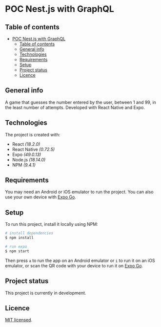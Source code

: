 # POC Nest.js with GraphQL

## Table of contents

- [POC Nest.js with GraphQL](#poc-nestjs-with-graphql)
  - [Table of contents](#table-of-contents)
  - [General info](#general-info)
  - [Technologies](#technologies)
  - [Requirements](#requirements)
  - [Setup](#setup)
  - [Project status](#project-status)
  - [Licence](#licence)

## General info

A game that guesses the number entered by the user, between 1 and 99, in the least number of attempts.
Developed with React Native and Expo.

## Technologies

The project is created with:

- React _(18.2.0)_
- React Native _(0.72.5)_
- Expo _(49.0.13)_
- Node.js _(18.14.0)_
- NPM _(9.4.1)_

## Requirements

You may need an Android or iOS emulator to run the project. You can also use your own device with [Expo Go](https://expo.dev/client).

## Setup

To run this project, install it locally using NPM:

```bash
# install dependencies
$ npm install
```

```bash
# run expo
$ npm start

```

Then press `a` to run the app on an Android emulator or `i` to run it on an iOS emulator, or scan the QR code with your device to run it on [Expo Go](https://expo.dev/client).

## Project status

This project is currently in development.

## Licence

[MIT licensed](./LICENSE).
